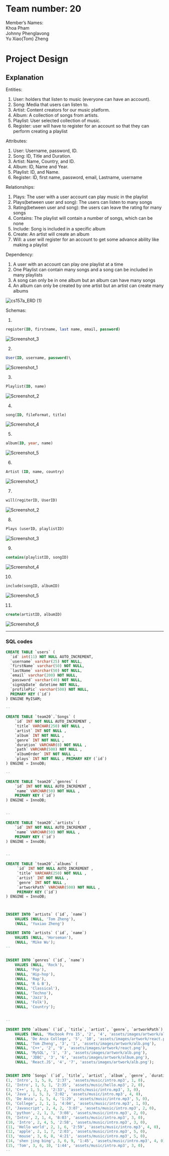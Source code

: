 # Team number: 20
Member’s Names:\
Khoa Pham\
Johnny Phenglavong\
Yu Xiao(Tom) Zheng

# Project Design
## Explanation

Entities:
1.  User: holders that listen to music (everyone can have an account).
2.  Song: Media that users can listen to.
3.  Artist: Content creators for our music platform.
4.  Album: A collection of songs from artists.
5.  Playlist: User selected collection of music.
6.  Register: user will have to register for an account so that they can perform creating a playlist

Attributes: 
1.  User: Username, password, ID.
2.  Song: ID, Title and Duration.
3.  Artist: Name, Country, and ID.
4.  Album: ID, Name and Year.
5.  Playlist: ID, and Name.
6.  Register: ID, first name, password, email, Lastname, username

Relationships:
1.  Plays: The user with a user account can play music in the playlist
2.  Plays(between user and song): The users can listen to many songs
3.  Rating(between user and song): the users can leave the rating for many songs 
4.  Contains: The playlist will contain a number of songs, which can be none
5.  Include: Song is included in a specific album
6.  Create: An artist will create an album
7.  Will: a user will register for an account to get some advance ability like making a playlist

Dependency:
1.  A user with an account can play one playlist at a time
2.  One Playlist can contain many songs and a song can be included in many playlists
3.  A song can only be in one album but an album can have many songs
4.  An album can only be created by one artist but an artist can create many albums

![cs157a_ERD (1)](https://user-images.githubusercontent.com/45501926/66726122-5f648a00-edec-11e9-8826-fd5b99387c4d.png)

Schemas: 

1.
```sql
register(ID, firstname, last name, email, password)
```
       
![Screenshot_3](https://user-images.githubusercontent.com/45501926/66726205-c2eeb780-edec-11e9-8aa1-342420201e92.png)

2.
```sql
User(ID, username, password)\
```
   
![Screenshot_1](https://user-images.githubusercontent.com/45501926/66726227-eca7de80-edec-11e9-81fe-c59a7bf25f93.png)

3.
```sql
Playlist(ID, name)
``` 
![Screenshot_2](https://user-images.githubusercontent.com/45501926/66726240-034e3580-eded-11e9-9811-7b0b95db163a.png)

4.
```sql
song(ID, fileFormat, title)
```
![Screenshot_4](https://user-images.githubusercontent.com/45501926/66726253-152fd880-eded-11e9-8bda-32564091dac5.png)

5.
```sql
album(ID, year, name)
```

![Screenshot_5](https://user-images.githubusercontent.com/45501926/66726277-34c70100-eded-11e9-8aa6-2b589003b1bc.png)

6.
```sql
Artist (ID, name, country)
```
![Screenshot_1](https://user-images.githubusercontent.com/45501926/66726293-4dcfb200-eded-11e9-8b5b-3787783e292d.png)

7.
```sql
will(regiterID, UserID)
```
![Screenshot_2](https://user-images.githubusercontent.com/45501926/66726340-a4d58700-eded-11e9-99c9-e1216dfefd83.png)

8.
```sql
Plays (userID, playlistID)
```
          
![Screenshot_3](https://user-images.githubusercontent.com/45501926/66726343-aa32d180-eded-11e9-9a20-f0858d3ccefe.png)

9.
```sql
contains(playlistID, songID)
```
![Screenshot_4](https://user-images.githubusercontent.com/45501926/66726344-ad2dc200-eded-11e9-8295-94f9ba6056e7.png)

10.
```sql
include(songID, albumID)
```
![Screenshot_5](https://user-images.githubusercontent.com/45501926/66726347-b028b280-eded-11e9-982c-4d1c83b2f8f2.png)

11.
```sql
create(artistID, albumID)
```
![Screenshot_6](https://user-images.githubusercontent.com/45501926/66726356-b4ed6680-eded-11e9-8172-8c373cb2f8e9.png)

---
### SQL codes
```sql
CREATE TABLE `users` (
  `id` int(11) NOT NULL AUTO_INCREMENT,
  `username` varchar(25) NOT NULL,
  `firstName` varchar(50) NOT NULL,
  `lastName` varchar(50) NOT NULL,
  `email` varchar(200) NOT NULL,
  `password` varchar(40) NOT NULL,
  `signUpDate` datetime NOT NULL,
  `profilePic` varchar(500) NOT NULL,
  PRIMARY KEY (`id`)
) ENGINE MyISAM;

--

CREATE TABLE `team20`.`Songs` ( 
    `id` INT NOT NULL AUTO_INCREMENT , 
    `title` VARCHAR(250) NOT NULL , 
    `artist` INT NOT NULL , 
    `album` INT NOT NULL , 
    `genre` INT NOT NULL , 
    `duration` VARCHAR(8) NOT NULL , 
    `path` VARCHAR(500) NOT NULL , 
    `albumOrder` INT NOT NULL , 
    `plays` INT NOT NULL , PRIMARY KEY (`id`)
) ENGINE = InnoDB;

--

CREATE TABLE `team20`.`genres` ( 
    `id` INT NOT NULL AUTO_INCREMENT , 
    `name` VARCHAR(50) NOT NULL , 
    PRIMARY KEY (`id`)
) ENGINE = InnoDB;


--

CREATE TABLE `team20`.`artists` ( 
    `id` INT NOT NULL AUTO_INCREMENT , 
    `name` VARCHAR(50) NOT NULL , 
    PRIMARY KEY (`id`)
) ENGINE = InnoDB;


--

CREATE TABLE `team20`.`albums` (
     `id` INT NOT NULL AUTO_INCREMENT , 
     `title` VARCHAR(250) NOT NULL , 
     `artist` INT NOT NULL , 
     `genre` INT NOT NULL , 
     `artworkPath` VARCHAR(500) NOT NULL , 
     PRIMARY KEY (`id`)
) ENGINE = InnoDB;



INSERT INTO `artists` (`id`, `name`) 
    VALUES (NULL, 'Tom Zheng'), 
    (NULL, 'Yuxiao Zheng')

INSERT INTO `artists` (`id`, `name`) 
    VALUES (NULL, 'Horseman'), 
    (NULL, 'Mike Wu');
--


INSERT INTO `genres` (`id`, `name`) 
    VALUES (NULL, 'Rock'), 
    (NULL, 'Pop'), 
    (NULL, 'Hip-hop'), 
    (NULL, 'Rap'), 
    (NULL, 'R & B'), 
    (NULL, 'Classical'), 
    (NULL, 'Techno'), 
    (NULL, 'Jazz'), 
    (NULL, 'Folk'), 
    (NULL, 'Country');


--

INSERT INTO `albums` (`id`, `title`, `artist`, `genre`, `artworkPath`) 
    VALUES (NULL, 'Macbook Pro 15', '2', '4', 'assets/images/artwork/album.png'), 
    (NULL, 'De Anza College', '5', '10', 'assets/images/artwork/react.png'),
    (NULL, 'Tom Zheng', '3', '1', 'assets/images/artwork/alb.png'),
    (NULL, 'C++', '2', '9', 'assets/images/artwork/react.png'),
    (NULL, 'MySQL', '1', '3', 'assets/images/artwork/alb.png'),
    (NULL, 'JDBC', '3', '6', 'assets/images/artwork/album.png'),
    (NULL, 'React.JS', '4', '7', 'assets/images/artwork/alb.png');


INSERT INTO `Songs` (`id`, `title`, `artist`, `album`, `genre`, `duration`, `path`, `albumOrder`, `plays`) VALUES
(1, 'Intro', 1, 5, 8, '2:37', 'assets/music/intro.mp3', 1, 0),
(2, 'Intro', 1, 5, 1, '2:35', 'assets/music/hello.mp3', 2, 0),
(3, 'C++', 1, 5, 2, '2:33', 'assets/music/intro.mp3', 3, 0),
(4, 'Java', 1, 5, 3, '2:02', 'assets/music/intro.mp3', 4, 0),
(5, 'De Anza', 1, 5, 4, '1:29', 'assets/music/intro.mp3', 5, 0),
(6, 'College', 2, 1, 1, '4:04', 'assets/music/intro.mp3', 1, 0),
(7, 'Javascript', 2, 4, 2, '3:07', 'assets/music/intro.mp3', 2, 0),
(8, 'python', 2, 1, 3, '3:08', 'assets/music/intro.mp3', 2, 0),
(9, 'Intro', 2, 1, 4, '8:03', 'assets/music/intro.mp3', 3, 0),
(10, 'Intro', 2, 4, 5, '2:58', 'assets/music/intro.mp3', 3, 0),
(11, 'Hello world', 2, 1, 6, '2:59', 'assets/music/intro.mp3', 4, 0),
(12, 'apple', 2, 1, 7, '2:03', 'assets/music/intro.mp3', 5, 0),
(13, 'mouse', 3, 6, 8, '4:21', 'assets/music/intro.mp3', 5, 0),
(14, 'shen jing bing', 3, 6, 9, '1:45', 'assets/music/intro.mp3', 4, 0),
(15, 'Tom', 3, 6, 10, '1:44', 'assets/music/intro.mp3', 3, 0),
--






```







